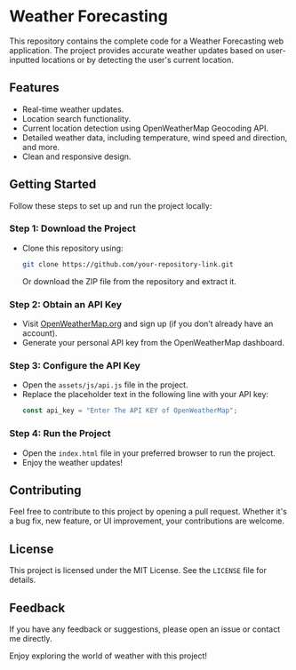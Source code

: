 # Weather Forecasting

This repository contains the complete code for a Weather Forecasting web application. The project provides accurate weather updates based on user-inputted locations or by detecting the user's current location.

## Features
- Real-time weather updates.
- Location search functionality.
- Current location detection using OpenWeatherMap Geocoding API.
- Detailed weather data, including temperature, wind speed and direction, and more.
- Clean and responsive design.

## Getting Started

Follow these steps to set up and run the project locally:

### Step 1: Download the Project
- Clone this repository using:
  ```bash
  git clone https://github.com/your-repository-link.git
  ```
  Or download the ZIP file from the repository and extract it.

### Step 2: Obtain an API Key
- Visit [OpenWeatherMap.org](https://openweathermap.org/api) and sign up (if you don’t already have an account).
- Generate your personal API key from the OpenWeatherMap dashboard.

### Step 3: Configure the API Key
- Open the `assets/js/api.js` file in the project.
- Replace the placeholder text in the following line with your API key:
  ```javascript
  const api_key = "Enter The API KEY of OpenWeatherMap";
  ```

### Step 4: Run the Project
- Open the `index.html` file in your preferred browser to run the project.
- Enjoy the weather updates!

## Contributing
Feel free to contribute to this project by opening a pull request. Whether it's a bug fix, new feature, or UI improvement, your contributions are welcome.

## License
This project is licensed under the MIT License. See the `LICENSE` file for details.

## Feedback
If you have any feedback or suggestions, please open an issue or contact me directly.

Enjoy exploring the world of weather with this project!
